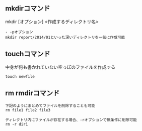 ## mkdirコマンド
mkdir [オプション] <作成するディレクトリ名>

    - -pオプション
    mkdir report/2014/01といった深いディレクトリを一気に作成可能

## touchコマンド
中身が何も書かれていない空っぽのファイルを作成する

    touch newfile

## rm rmdirコマンド

    下記のようにまとめてファイルを削除することも可能
    rm file1 file2 file3
    
    ディレクトリ内にファイルが存在する場合、-rオプションで無条件に削除可能
    rm -r dir1
